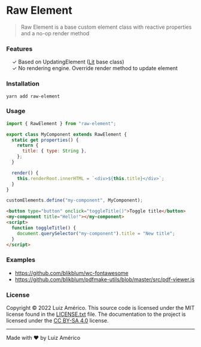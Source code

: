 # Raw Element

> Raw Element is a base custom element class with reactive properties and a no-op render method

### Features

&nbsp; &nbsp; ✓ Based on UpdatingElement ([Lit](lit.dev) base class)<br>
&nbsp; &nbsp; ✓ No rendering engine. Override render method to update element<br>

### Installation

```
yarn add raw-element
```

### Usage

```js
import { RawElement } from "raw-element";

export class MyComponent extends RawElement {
  static get properties() {
    return {
      title: { type: String },
    };
  }

  render() {
    this.renderRoot.innerHTML = `<div>${this.title}</div>`;
  }
}

customElements.define("my-component", MyComponent);
```

```html
<button type="button" onclick="toggleTitle()">Toggle title</button>
<my-component title="Hello!"></my-component>
<script>
  function toggleTitle() {
    document.querySelector("my-component").title = "New title";
  }
</script>
```

### Examples

- https://github.com/blikblum/wc-fontawesome
- https://github.com/blikblum/pdfmake-utils/blob/master/src/pdf-viewer.js

### License

Copyright © 2022 Luiz Américo. This source code is licensed under the MIT license found in
the [LICENSE.txt](https://github.com/blikblum/raw-element/blob/master/LICENSE.txt) file.
The documentation to the project is licensed under the [CC BY-SA 4.0](http://creativecommons.org/licenses/by-sa/4.0/)
license.

---

Made with ♥ by Luiz Américo
